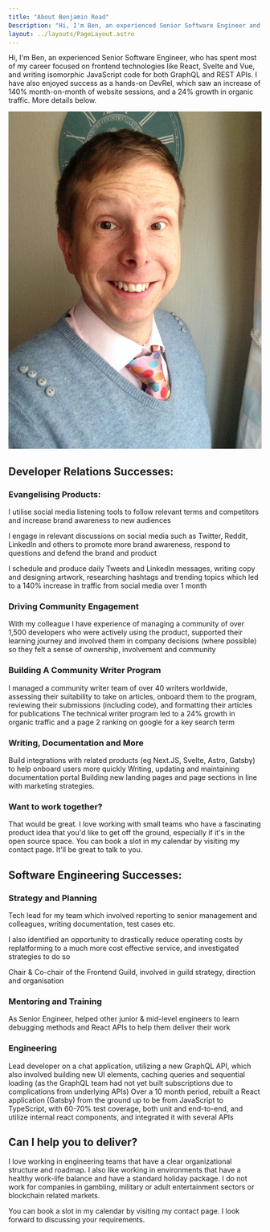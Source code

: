 ```yaml
---
title: "About Benjamin Read"
Description: "Hi, I'm Ben, an experienced Senior Software Engineer and DevRel. Here's a little more about me."
layout: ../layouts/PageLayout.astro
---
```

Hi, I'm Ben, an experienced Senior Software Engineer, who has spent most of my career focused on frontend technologies like React, Svelte and Vue, and writing isomorphic JavaScript code for both GraphQL and REST APIs. I have also enjoyed success as a hands-on DevRel, which saw an increase of 140% month-on-month of website sessions, and a 24% growth in organic traffic. More details below.

![An ugly mug if ever I saw one.](../images/benjamin-read.jpg)
## Developer Relations Successes:

### Evangelising Products:

I utilise social media listening tools to follow relevant terms and competitors and increase brand awareness to new audiences 

I engage in relevant discussions on social media such as Twitter, Reddit, LinkedIn and others to promote more brand awareness, respond to questions and defend the brand and product

I schedule and produce daily Tweets and LinkedIn messages, writing copy and designing artwork, researching hashtags and trending topics which led to a 140% increase in traffic from social media over 1 month

### Driving Community Engagement

With my colleague I have experience of managing a community of over 1,500 developers who were actively using the product, supported their learning journey and involved them in company decisions (where possible) so they felt a sense of ownership, involvement and community

### Building A Community Writer Program

I managed a community writer team of over 40 writers worldwide, assessing their suitability to take on articles, onboard them to the program, reviewing their submissions (including code), and formatting their articles for publications
The technical writer program led to a 24% growth in organic traffic and a page 2 ranking on google for a key search term

### Writing, Documentation and More

Build integrations with related products (eg Next.JS, Svelte, Astro, Gatsby) to help onboard users more quickly
Writing, updating and maintaining documentation portal
Building new landing pages and page sections in line with marketing strategies.

### Want to work together?

That would be great. I love working with small teams who have a fascinating product idea that you'd like to get off the ground, especially if it's in the open source space. You can book a slot in my calendar by visiting my contact page. It'll be great to talk to you.

## Software Engineering Successes:

### Strategy and Planning

Tech lead for my team which involved reporting to senior management and colleagues, writing documentation, test cases etc.

I also identified an opportunity to drastically reduce operating costs by replatforming to a much more cost effective service, and investigated strategies to do so

Chair & Co-chair of the Frontend Guild, involved in guild strategy, direction and organisation

### Mentoring and Training

As Senior Engineer, helped other junior & mid-level engineers to learn debugging methods and React APIs to help them deliver their work

### Engineering

Lead developer on a chat application, utilizing a new GraphQL API, which also involved building new UI elements, caching queries and sequential loading (as the GraphQL team had not yet built subscriptions due to complications from underlying APIs)
Over a 10 month period, rebuilt a React application (Gatsby) from the ground up to be from JavaScript to TypeScript, with 60-70% test coverage, both unit and end-to-end, and utilize internal react components, and integrated it with several APIs

## Can I help you to deliver?

I love working in engineering teams that have a clear organizational structure and roadmap. I also like working in environments that have a healthy work-life balance and have a standard holiday package. I do not work for companies in gambling, military or adult entertainment  sectors or blockchain related markets.

You can book a slot in my calendar by visiting my contact page. I look forward to discussing your requirements.
